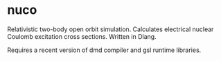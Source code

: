 # nuco
Relativistic two-body open orbit simulation. Calculates electrical nuclear Coulomb excitation cross sections. Written in Dlang.

Requires a recent version of dmd compiler and gsl runtime libraries.
